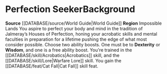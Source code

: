 ﻿---
id: '93'
name: Perfection Seeker
source: '[[DATABASE/source/World Guide|World Guide]]'
subcategory: regional

---
# Perfection Seeker<span class="item-type">Background</span>

**Source** [[DATABASE/source/World Guide|World Guide]] 
**Region** Impossible Lands
You aspire to perfect your body and mind in the tradition of Jalmeray’s Houses of Perfection, honing your acrobatic skills and mental faculties in preparation for a lifetime pushing the edge of what most consider possible.
Choose two ability boosts. One must be to **Dexterity** or **Wisdom**, and one is a free ability boost.
You're trained in the [[DATABASE/skill/Acrobatics|Acrobatics]] skill, and the [[DATABASE/skill/Lore|Warfare Lore]] skill. You gain the [[DATABASE/feat/Cat Fall|Cat Fall]] skill feat.